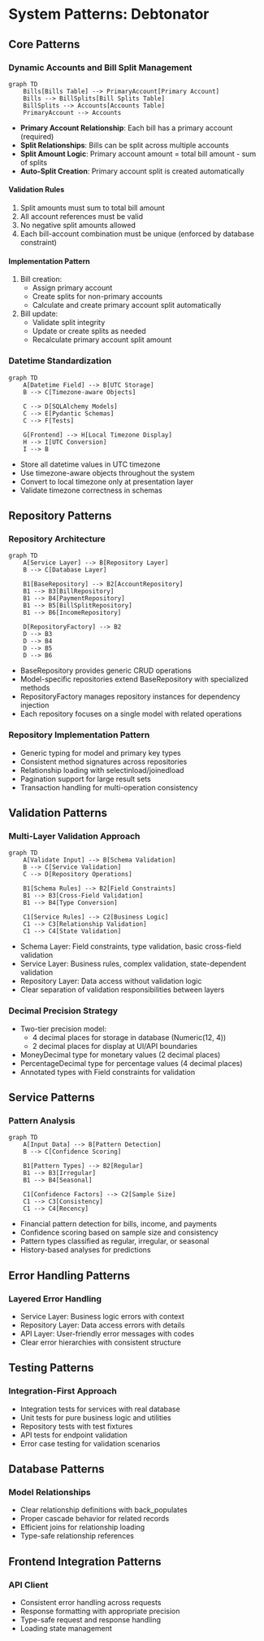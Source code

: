 # System Patterns: Debtonator

## Core Patterns

### Dynamic Accounts and Bill Split Management

```mermaid
graph TD
    Bills[Bills Table] --> PrimaryAccount[Primary Account]
    Bills --> BillSplits[Bill Splits Table]
    BillSplits --> Accounts[Accounts Table]
    PrimaryAccount --> Accounts
```

- **Primary Account Relationship**: Each bill has a primary account (required)
- **Split Relationships**: Bills can be split across multiple accounts
- **Split Amount Logic**: Primary account amount = total bill amount - sum of splits
- **Auto-Split Creation**: Primary account split is created automatically

#### Validation Rules
1. Split amounts must sum to total bill amount
2. All account references must be valid
3. No negative split amounts allowed
4. Each bill-account combination must be unique (enforced by database constraint)

#### Implementation Pattern
1. Bill creation: 
   - Assign primary account
   - Create splits for non-primary accounts
   - Calculate and create primary account split automatically
2. Bill update:
   - Validate split integrity
   - Update or create splits as needed
   - Recalculate primary account split amount

### Datetime Standardization
```mermaid
graph TD
    A[Datetime Field] --> B[UTC Storage]
    B --> C[Timezone-aware Objects]
    
    C --> D[SQLAlchemy Models]
    C --> E[Pydantic Schemas]
    C --> F[Tests]
    
    G[Frontend] --> H[Local Timezone Display]
    H --> I[UTC Conversion]
    I --> B
```

- Store all datetime values in UTC timezone
- Use timezone-aware objects throughout the system
- Convert to local timezone only at presentation layer
- Validate timezone correctness in schemas

## Repository Patterns

### Repository Architecture
```mermaid
graph TD
    A[Service Layer] --> B[Repository Layer]
    B --> C[Database Layer]
    
    B1[BaseRepository] --> B2[AccountRepository]
    B1 --> B3[BillRepository]
    B1 --> B4[PaymentRepository]
    B1 --> B5[BillSplitRepository]
    B1 --> B6[IncomeRepository]
    
    D[RepositoryFactory] --> B2
    D --> B3
    D --> B4
    D --> B5
    D --> B6
```

- BaseRepository provides generic CRUD operations
- Model-specific repositories extend BaseRepository with specialized methods
- RepositoryFactory manages repository instances for dependency injection
- Each repository focuses on a single model with related operations

### Repository Implementation Pattern

- Generic typing for model and primary key types
- Consistent method signatures across repositories
- Relationship loading with selectinload/joinedload
- Pagination support for large result sets
- Transaction handling for multi-operation consistency

## Validation Patterns

### Multi-Layer Validation Approach

```mermaid
graph TD
    A[Validate Input] --> B[Schema Validation]
    B --> C[Service Validation]
    C --> D[Repository Operations]
    
    B1[Schema Rules] --> B2[Field Constraints]
    B1 --> B3[Cross-Field Validation]
    B1 --> B4[Type Conversion]
    
    C1[Service Rules] --> C2[Business Logic]
    C1 --> C3[Relationship Validation]
    C1 --> C4[State Validation]
```

- Schema Layer: Field constraints, type validation, basic cross-field validation
- Service Layer: Business rules, complex validation, state-dependent validation
- Repository Layer: Data access without validation logic
- Clear separation of validation responsibilities between layers

### Decimal Precision Strategy

- Two-tier precision model:
  - 4 decimal places for storage in database (Numeric(12, 4))
  - 2 decimal places for display at UI/API boundaries
- MoneyDecimal type for monetary values (2 decimal places)
- PercentageDecimal type for percentage values (4 decimal places)
- Annotated types with Field constraints for validation

## Service Patterns

### Pattern Analysis

```mermaid
graph TD
    A[Input Data] --> B[Pattern Detection]
    B --> C[Confidence Scoring]
    
    B1[Pattern Types] --> B2[Regular]
    B1 --> B3[Irregular]
    B1 --> B4[Seasonal]
    
    C1[Confidence Factors] --> C2[Sample Size]
    C1 --> C3[Consistency]
    C1 --> C4[Recency]
```

- Financial pattern detection for bills, income, and payments
- Confidence scoring based on sample size and consistency
- Pattern types classified as regular, irregular, or seasonal
- History-based analyses for predictions

## Error Handling Patterns

### Layered Error Handling

- Service Layer: Business logic errors with context
- Repository Layer: Data access errors with details
- API Layer: User-friendly error messages with codes
- Clear error hierarchies with consistent structure

## Testing Patterns

### Integration-First Approach

- Integration tests for services with real database
- Unit tests for pure business logic and utilities
- Repository tests with test fixtures
- API tests for endpoint validation
- Error case testing for validation scenarios

## Database Patterns

### Model Relationships

- Clear relationship definitions with back_populates
- Proper cascade behavior for related records
- Efficient joins for relationship loading
- Type-safe relationship references

## Frontend Integration Patterns

### API Client

- Consistent error handling across requests
- Response formatting with appropriate precision
- Type-safe request and response handling
- Loading state management
